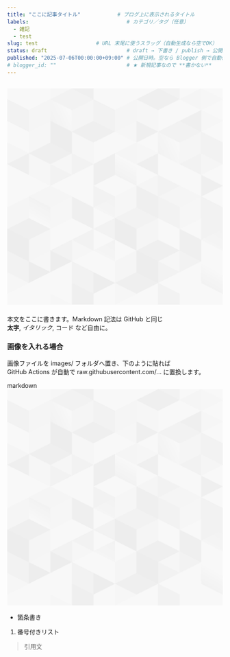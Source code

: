 ```yaml
---
title: "ここに記事タイトル"            # ブログ上に表示されるタイトル
labels:                                # カテゴリ／タグ（任意）
  - 雑記
  - test
slug: test                   # URL 末尾に使うスラッグ（自動生成なら空でOK）
status: draft                          # draft → 下書き / publish → 公開
published: "2025-07-06T00:00:00+09:00" # 公開日時。空なら Blogger 側で自動付与
# blogger_id: ""                       # ★ 新規記事なので **書かない**
---
```


## ![(images/background.png)](images/background.png)

本文をここに書きます。Markdown 記法は GitHub と同じ  
**太字**, *イタリック*, コード など自由に。

### 画像を入れる場合

画像ファイルを images/ フォルダへ置き、下のように貼れば  
GitHub Actions が自動で raw.githubusercontent.com/... に置換します。

markdown
![サンプル画像](images/background.png)
- 箇条書き
1. 番号付きリスト
> 引用文